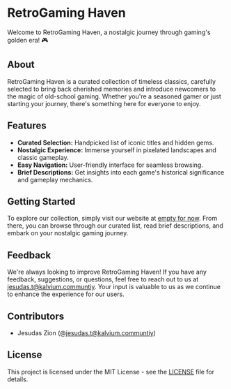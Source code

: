# RetroGaming Haven

Welcome to RetroGaming Haven, a nostalgic journey through gaming's golden era! 🎮

## About

RetroGaming Haven is a curated collection of timeless classics, carefully selected to bring back cherished memories and introduce newcomers to the magic of old-school gaming. Whether you're a seasoned gamer or just starting your journey, there's something here for everyone to enjoy.

## Features

- **Curated Selection:** Handpicked list of iconic titles and hidden gems.
- **Nostalgic Experience:** Immerse yourself in pixelated landscapes and classic gameplay.
- **Easy Navigation:** User-friendly interface for seamless browsing.
- **Brief Descriptions:** Get insights into each game's historical significance and gameplay mechanics.

## Getting Started

To explore our collection, simply visit our website at [empty for now](). From there, you can browse through our curated list, read brief descriptions, and embark on your nostalgic gaming journey.

## Feedback

We're always looking to improve RetroGaming Haven! If you have any feedback, suggestions, or questions, feel free to reach out to us at [jesudas.t@kalvium.communtiy](mailto:jesudas.t@kalvium.community). Your input is valuable to us as we continue to enhance the experience for our users.

## Contributors

- Jesudas Zion (@jesudas.t@kalvium.communtiy)

## License

This project is licensed under the MIT License - see the [LICENSE](LICENSE) file for details.